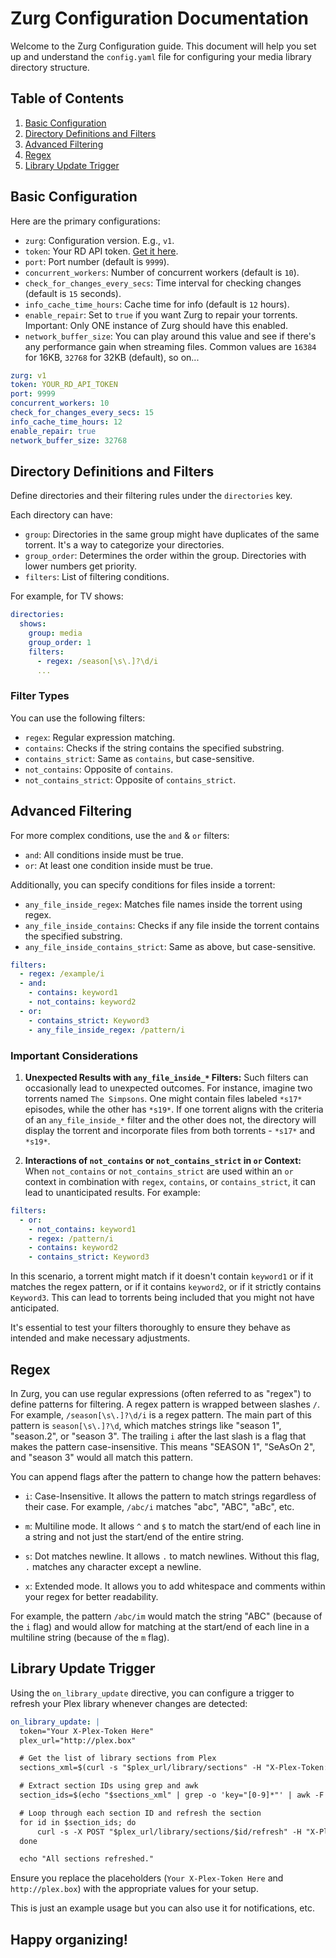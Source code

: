 # Zurg Configuration Documentation

Welcome to the Zurg Configuration guide. This document will help you set up and understand the `config.yaml` file for configuring your media library directory structure.

## Table of Contents

1. [Basic Configuration](#basic-configuration)
2. [Directory Definitions and Filters](#directory-definitions-and-filters)
3. [Advanced Filtering](#advanced-filtering)
4. [Regex](#regex)
5. [Library Update Trigger](#library-update-trigger)

## Basic Configuration

Here are the primary configurations:

- `zurg`: Configuration version. E.g., `v1`.
- `token`: Your RD API token. [Get it here](https://real-debrid.com/apitoken).
- `port`: Port number (default is `9999`).
- `concurrent_workers`: Number of concurrent workers (default is `10`).
- `check_for_changes_every_secs`: Time interval for checking changes (default is `15` seconds).
- `info_cache_time_hours`: Cache time for info (default is `12` hours).
- `enable_repair`: Set to `true` if you want Zurg to repair your torrents. Important: Only ONE instance of Zurg should have this enabled.
- `network_buffer_size`: You can play around this value and see if there's any performance gain when streaming files. Common values are `16384` for 16KB, `32768` for 32KB (default), so on...

```yaml
zurg: v1
token: YOUR_RD_API_TOKEN
port: 9999
concurrent_workers: 10
check_for_changes_every_secs: 15
info_cache_time_hours: 12
enable_repair: true
network_buffer_size: 32768
```

## Directory Definitions and Filters

Define directories and their filtering rules under the `directories` key.

Each directory can have:

- `group`: Directories in the same group might have duplicates of the same torrent. It's a way to categorize your directories.
- `group_order`: Determines the order within the group. Directories with lower numbers get priority. 
- `filters`: List of filtering conditions. 

For example, for TV shows:

```yaml
directories:
  shows:
    group: media
    group_order: 1
    filters:
      - regex: /season[\s\.]?\d/i
      ...
```

### Filter Types

You can use the following filters:

- `regex`: Regular expression matching.
- `contains`: Checks if the string contains the specified substring.
- `contains_strict`: Same as `contains`, but case-sensitive.
- `not_contains`: Opposite of `contains`.
- `not_contains_strict`: Opposite of `contains_strict`.

## Advanced Filtering

For more complex conditions, use the `and` & `or` filters:

- `and`: All conditions inside must be true.
- `or`: At least one condition inside must be true.

Additionally, you can specify conditions for files inside a torrent:

- `any_file_inside_regex`: Matches file names inside the torrent using regex.
- `any_file_inside_contains`: Checks if any file inside the torrent contains the specified substring.
- `any_file_inside_contains_strict`: Same as above, but case-sensitive.

```yaml
filters:
  - regex: /example/i
  - and:
    - contains: keyword1
    - not_contains: keyword2
  - or:
    - contains_strict: Keyword3
    - any_file_inside_regex: /pattern/i
```

### Important Considerations

1. **Unexpected Results with `any_file_inside_*` Filters:** Such filters can occasionally lead to unexpected outcomes. For instance, imagine two torrents named `The Simpsons`. One might contain files labeled `*s17*` episodes, while the other has `*s19*`. If one torrent aligns with the criteria of an `any_file_inside_*` filter and the other does not, the directory will display the torrent and incorporate files from both torrents - `*s17*` and `*s19*`.

2. **Interactions of `not_contains` or `not_contains_strict` in `or` Context:** When `not_contains` or `not_contains_strict` are used within an `or` context in combination with `regex`, `contains`, or `contains_strict`, it can lead to unanticipated results. For example:

 ```yaml
 filters:
   - or:
     - not_contains: keyword1
     - regex: /pattern/i
     - contains: keyword2
     - contains_strict: Keyword3
 ```

In this scenario, a torrent might match if it doesn't contain `keyword1` or if it matches the regex pattern, or if it contains `keyword2`, or if it strictly contains `Keyword3`. This can lead to torrents being included that you might not have anticipated.

It's essential to test your filters thoroughly to ensure they behave as intended and make necessary adjustments.

## Regex

In Zurg, you can use regular expressions (often referred to as "regex") to define patterns for filtering. A regex pattern is wrapped between slashes `/`. For example, `/season[\s\.]?\d/i` is a regex pattern. The main part of this pattern is `season[\s\.]?\d`, which matches strings like "season 1", "season.2", or "season 3". The trailing `i` after the last slash is a flag that makes the pattern case-insensitive. This means "SEASON 1", "SeAsOn 2", and "season 3" would all match this pattern.

You can append flags after the pattern to change how the pattern behaves:

- `i`: Case-Insensitive. It allows the pattern to match strings regardless of their case. For example, `/abc/i` matches "abc", "ABC", "aBc", etc.
  
- `m`: Multiline mode. It allows `^` and `$` to match the start/end of each line in a string and not just the start/end of the entire string.
  
- `s`: Dot matches newline. It allows `.` to match newlines. Without this flag, `.` matches any character except a newline.
  
- `x`: Extended mode. It allows you to add whitespace and comments within your regex for better readability.

For example, the pattern `/abc/im` would match the string "ABC" (because of the `i` flag) and would allow for matching at the start/end of each line in a multiline string (because of the `m` flag).

## Library Update Trigger

Using the `on_library_update` directive, you can configure a trigger to refresh your Plex library whenever changes are detected:

```yaml
on_library_update: |
  token="Your X-Plex-Token Here"
  plex_url="http://plex.box"

  # Get the list of library sections from Plex
  sections_xml=$(curl -s "$plex_url/library/sections" -H "X-Plex-Token: $token")

  # Extract section IDs using grep and awk
  section_ids=$(echo "$sections_xml" | grep -o 'key="[0-9]*"' | awk -F'"' '{print $2}')

  # Loop through each section ID and refresh the section
  for id in $section_ids; do
      curl -s -X POST "$plex_url/library/sections/$id/refresh" -H "X-Plex-Token: $token"
  done

  echo "All sections refreshed."
```

Ensure you replace the placeholders (`Your X-Plex-Token Here` and `http://plex.box`) with the appropriate values for your setup.

This is just an example usage but you can also use it for notifications, etc.

## Happy organizing!
